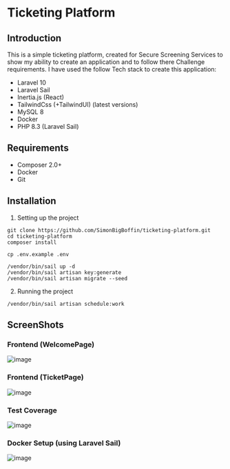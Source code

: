 # Ticketing Platform
## Introduction
This is a simple ticketing platform, created for Secure Screening Services to show my ability to create an application and
to follow there Challenge requirements. I have used the follow Tech stack to create this application:
- Laravel 10
- Laravel Sail
- Inertia.js (React)
- TailwindCss (+TailwindUI) (latest versions)
- MySQL 8
- Docker
- PHP 8.3 (Laravel Sail)

## Requirements
- Composer 2.0+
- Docker
- Git

## Installation

1. Setting up the project
```
git clone https://github.com/SimonBigBoffin/ticketing-platform.git
cd ticketing-platform
composer install

cp .env.example .env

/vendor/bin/sail up -d
/vendor/bin/sail artisan key:generate
/vendor/bin/sail artisan migrate --seed
```
2. Running the project
```
/vendor/bin/sail artisan schedule:work
```

## ScreenShots

### Frontend (WelcomePage)
![image](https://github.com/user-attachments/assets/7ecdaf4c-2bd2-4acf-8871-ae9a9211d64a)
### Frontend (TicketPage)
![image](https://github.com/user-attachments/assets/92806457-4d63-4d40-9a81-4e9d48ea839c)
### Test Coverage
![image](https://github.com/user-attachments/assets/05e200b9-4369-4d9b-af22-60a88619aad6)
### Docker Setup (using Laravel Sail)
![image](https://github.com/user-attachments/assets/538616b1-da1a-40cd-8936-efc9bf36191b)
